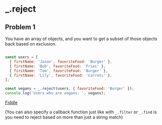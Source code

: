 # _.reject

## Problem 1

You have an array of objects, and you want to get a subset of those objects back based on exclusion.

```javascript

const users = [
  { firstName: 'Jason', favoriteFood: 'Burger' },
  { firstName: 'Bob', favoriteFood: 'Fries' },
  { firstName: 'Tom', favoriteFood: 'Burger' },
  { firstName: 'Lily', favoriteFood: 'Carrots' },
];

const vegans = _.reject(users, { favoriteFood: 'Burger' });
console.log('Users who are vegans: ', vegans);

```

[Fiddle](https://jsfiddle.net/9ptxu030/)

(You can also specify a callback function just like with `_.filter` or `_.find` is you need to reject based on
more than just a string match)
